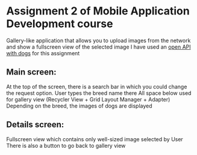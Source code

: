 # Assignment 2 of Mobile Application Development course

Gallery-like application that allows you to upload images from the network and show a fullscreen view of the selected image
I have used an [open API with dogs](https://dog.ceo/dog-api) for this assignment


## Main screen:

At the top of the screen, there is a search bar in which you could change the request option.
User types the breed name there
All space below used for gallery view (Recycler View + Grid Layout Manager + Adapter) 
Depending on the breed, the images of dogs are displayed

## Details screen:
Fullscreen view which contains only well-sized image selected by User
There is also a button to go back to gallery view 
